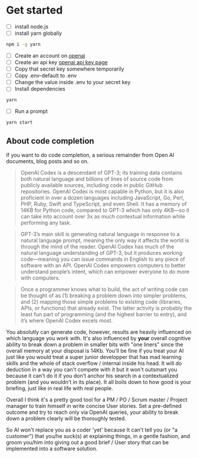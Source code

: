 # Get started

- [ ] install node.js
- [ ] install yarn globally

```bash
npm i -g yarn
```

- [ ] Create an account on [openai](https://beta.openai.com/)
- [ ] Create an api key [openai api key page](https://beta.openai.com/account/api-keys)
- [ ] Copy that secret key somewhere temporarily
- [ ] Copy .env-default to .env
- [ ] Change the value inside .env to your secret key 
- [ ] Install dependencies

```bash
yarn
```

-  [ ] Run a prompt

```bash
yarn start
```

## About code completion 

If you want to do code completion, a serious remainder from Open AI documents, blog posts and so on.

> OpenAI Codex is a descendant of GPT-3; its training data contains both natural language and billions of lines of source code from publicly available sources, including code in public GitHub repositories. OpenAI Codex is most capable in Python, but it is also proficient in over a dozen languages including JavaScript, Go, Perl, PHP, Ruby, Swift and TypeScript, and even Shell. It has a memory of 14KB for Python code, compared to GPT-3 which has only 4KB—so it can take into account over 3x as much contextual information while performing any task. 

> GPT-3’s main skill is generating natural language in response to a natural language prompt, meaning the only way it affects the world is through the mind of the reader. OpenAI Codex has much of the natural language understanding of GPT-3, but it produces working code—meaning you can issue commands in English to any piece of software with an API. OpenAI Codex empowers computers to better understand people’s intent, which can empower everyone to do more with computers.

>Once a programmer knows what to build, the act of writing code can be thought of as (1) breaking a problem down into simpler problems, and (2) mapping those simple problems to existing code (libraries, APIs, or functions) that already exist. The latter activity is probably the least fun part of programming (and the highest barrier to entry), and it’s where OpenAI Codex excels most.

You absolutly can generate code, however, results are heavily influenced on which language you work with.
It's also influenced by **your** overall cognitive ability to break down a problem in smaller bits with "one liners" since the overall memory at your disposal is 14Kb.
You'll be fine if you treat your AI just like you would treat a super junior developper that has mad learning skills and the whole of stack overflow / internal inside his head.
It will do deduction in a way you can't compete with it but it won't outsmart you because it can't do it if you don't anchor his search in a contextualized problem (and you wouldn't in its place). It all boils down to how good is your briefing, just like in real life with real people.

Overall I think it's a pretty good tool for a PM / PO / Scrum master / Project manager to train himself in write concise User stories.
Set a pre-defined outcome and try to reach only via OpenAI queries, your ability to break down a problem clearly will be thoroughly tested.

So AI won't replace you as a coder 'yet' because It can't tell you (or "a customer") that you/he suck(s) at explaining things, in a gentle fashion, and groom you/him into giving out a good brief / User story that can be implemented into a software solution.